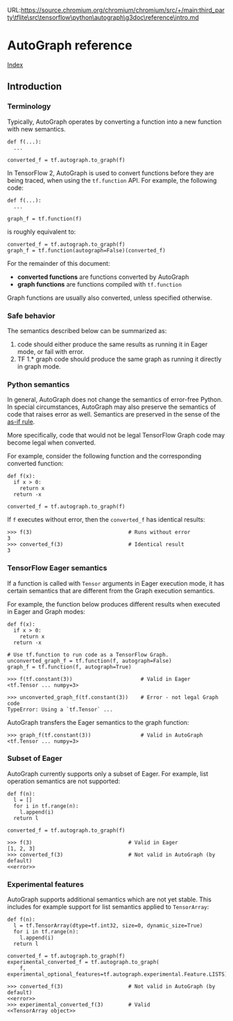 URL:https://source.chromium.org/chromium/chromium/src/+/main:third_party\tflite\src\tensorflow\python\autograph\g3doc\reference\intro.md
# AutoGraph reference

[Index](index.md)

## Introduction

### Terminology

Typically, AutoGraph operates by converting a function into a new function with
new semantics.

```
def f(...):
  ...

converted_f = tf.autograph.to_graph(f)
```

In TensorFlow 2, AutoGraph is used to convert functions before they are being
traced, when using the `tf.function` API. For example, the following code:

```
def f(...):
  ...

graph_f = tf.function(f)
```

is roughly equivalent to:

```
converted_f = tf.autograph.to_graph(f)
graph_f = tf.function(autograph=False)(converted_f)
```

For the remainder of this document:

 * **converted functions** are functions converted by AutoGraph
 * **graph functions** are functions compiled with `tf.function`

Graph functions are usually also converted, unless specified otherwise.

### Safe behavior

The semantics described below can be summarized as:

 1. code should either produce the same results as running it in Eager mode, or
   fail with error.
 2. TF 1.* graph code should produce the same graph as running it directly in
   graph mode.

### Python semantics

In general, AutoGraph does not change the semantics of error-free Python.
In special circumstances, AutoGraph may also preserve the semantics of code that
raises error as well. Semantics are preserved in the sense of the
[as-if rule](https://en.wikipedia.org/wiki/As-if_rule).

More specifically, code that would not be legal TensorFlow Graph code may become
legal when converted.

For example, consider the following function and the corresponding converted
function:

```
def f(x):
  if x > 0:
    return x
  return -x

converted_f = tf.autograph.to_graph(f)
```

If `f` executes without error, then the `converted_f` has identical results:

```
>>> f(3)                               # Runs without error
3
>>> converted_f(3)                     # Identical result
3
```

### TensorFlow Eager semantics

If a function is called with `Tensor` arguments in Eager execution mode, it has
certain semantics that are different from the Graph execution semantics.

For example, the function below produces different results when executed in
Eager and Graph modes:

```
def f(x):
  if x > 0:
    return x
  return -x

# Use tf.function to run code as a TensorFlow Graph.
unconverted_graph_f = tf.function(f, autograph=False)
graph_f = tf.function(f, autograph=True)
```

```
>>> f(tf.constant(3))                      # Valid in Eager
<tf.Tensor ... numpy=3>

>>> unconverted_graph_f(tf.constant(3))    # Error - not legal Graph code
TypeError: Using a `tf.Tensor` ...
```

AutoGraph transfers the Eager semantics to the graph function:

```
>>> graph_f(tf.constant(3))                # Valid in AutoGraph
<tf.Tensor ... numpy=3>
```

### Subset of Eager

AutoGraph currently supports only a subset of Eager. For example, list operation
semantics are not supported:

```
def f(n):
  l = []
  for i in tf.range(n):
    l.append(i)
  return l

converted_f = tf.autograph.to_graph(f)
```

```
>>> f(3)                               # Valid in Eager
[1, 2, 3]
>>> converted_f(3)                     # Not valid in AutoGraph (by default)
<<error>>
```

### Experimental features

AutoGraph supports additional semantics which are not yet stable. This includes
for example support for list semantics applied to `TensorArray`:

```
def f(n):
  l = tf.TensorArray(dtype=tf.int32, size=0, dynamic_size=True)
  for i in tf.range(n):
    l.append(i)
  return l

converted_f = tf.autograph.to_graph(f)
experimental_converted_f = tf.autograph.to_graph(
    f, experimental_optional_features=tf.autograph.experimental.Feature.LISTS)
```

```
>>> converted_f(3)                     # Not valid in AutoGraph (by default)
<<error>>
>>> experimental_converted_f(3)        # Valid
<<TensorArray object>>
```
